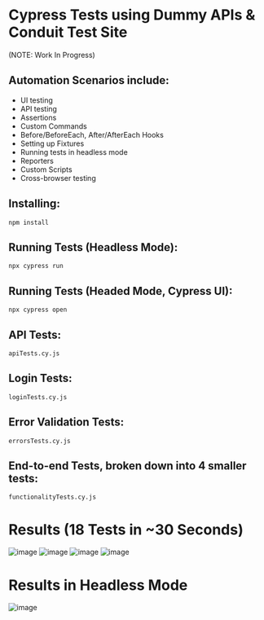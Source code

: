 # Cypress Tests using Dummy APIs & Conduit Test Site 
(NOTE: Work In Progress)

## Automation Scenarios include:
- UI testing
- API testing
- Assertions
- Custom Commands
- Before/BeforeEach, After/AfterEach Hooks
- Setting up Fixtures
- Running tests in headless mode
- Reporters
- Custom Scripts
- Cross-browser testing

## Installing:

` npm install `

## Running Tests (Headless Mode):

`npx cypress run`

## Running Tests (Headed Mode, Cypress UI):

`npx cypress open`

## API Tests:

`apiTests.cy.js`

## Login Tests:

`loginTests.cy.js`

## Error Validation Tests:

`errorsTests.cy.js`

## End-to-end Tests, broken down into 4 smaller tests:

`functionalityTests.cy.js`


# Results (18 Tests in ~30 Seconds) 

![image](https://user-images.githubusercontent.com/96100804/228091482-38dbc66e-24b0-4912-98fb-044258445b81.png)
![image](https://user-images.githubusercontent.com/96100804/228091485-b83aafb8-ebac-45bb-9084-b5297f6abc52.png)
![image](https://user-images.githubusercontent.com/96100804/228091491-f1280591-9a6c-468c-9131-9125c2b16613.png)
![image](https://user-images.githubusercontent.com/96100804/228091500-0fa5b7f6-e968-4227-a3f2-e9a3744adbd8.png)


# Results in Headless Mode
![image](https://user-images.githubusercontent.com/96100804/228093832-d6b6185f-720f-44bc-9586-50255b3abb3e.png)

